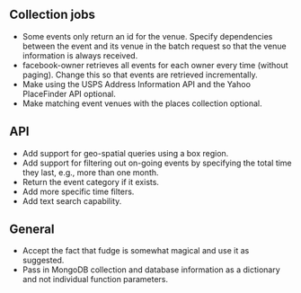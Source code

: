 Collection jobs
---------------
- Some events only return an id for the venue. Specify dependencies
  between the event and its venue in the batch request so that the
  venue information is always received.
- facebook-owner retrieves all events for each owner every time
  (without paging). Change this so that events are retrieved
  incrementally.
- Make using the USPS Address Information API and the Yahoo
  PlaceFinder API optional.
- Make matching event venues with the places collection optional.

API
---
- Add support for geo-spatial queries using a box region.
- Add support for filtering out on-going events by specifying the
  total time they last, e.g., more than one month.
- Return the event category if it exists.
- Add more specific time filters.
- Add text search capability.

General
-------
- Accept the fact that fudge is somewhat magical and use it as suggested.
- Pass in MongoDB collection and database information as a dictionary and not individual function parameters.
